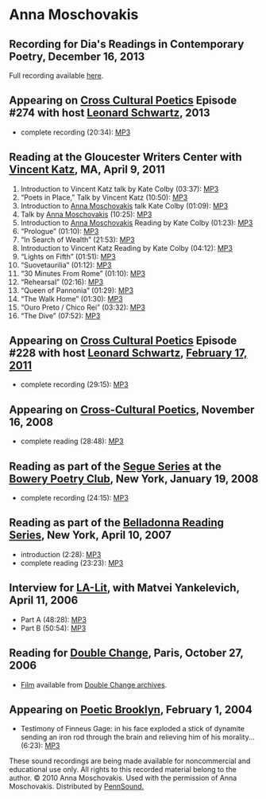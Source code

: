Anna Moschovakis
================

Recording for Dia's Readings in Contemporary Poetry, December 16, 2013
----------------------------------------------------------------------

Full recording available [here](http://www.diaart.org/media/watch-listen/robert-kelly-and-anna-moschovakis-video-from-readings-in-contemporary-poetry/category/poetry-reading/media-type/video).

Appearing on [Cross Cultural Poetics](http://writing.upenn.edu/pennsound/x/XCP.php) Episode \#274 with host [Leonard Schwartz](http://www.writing.upenn.edu/pennsound/x/Schwartz.php), 2013
-------------------------------------------------------------------------------------------------------------------------------------------------------------------------------------------

-   complete recording (20:34): [MP3](http://media.sas.upenn.edu/pennsound/authors/Moschovakis/Moschovakis-Anna_03_unpublished-works_XCP_2013.mp3)

Reading at the Gloucester Writers Center with [Vincent Katz](http://writing.upenn.edu/pennsound/x/Katz.php), MA, April 9, 2011
------------------------------------------------------------------------------------------------------------------------------

1.  Introduction to Vincent Katz talk by Kate Colby (03:37): [MP3](http://media.sas.upenn.edu/pennsound/authors/Katz/9-16-05/katz-vincent_23_jim-dine_Jane_bowery-poetry-club_9-16-05.mp3)
2.  “Poets in Place,” Talk by Vincent Katz (10:50): [MP3](http://media.sas.upenn.edu/pennsound/authors/Katz/4-9-11/katz-vincent_02_Talk-by-Vincent-Katz_gloucester-writers-center_4-9-11.mp3)
3.  Introduction to [Anna Moschovakis](http://writing.upenn.edu/pennsound/x/Moschovakis.php) talk Kate Colby (01:09): [MP3](http://media.sas.upenn.edu/pennsound/authors/Katz/4-9-11/katz-vincent_03_Introduction-to-Anna-Moschovakis-Talk_gloucester-writers-center_4-9-11.mp3)
4.  Talk by [Anna Moschovakis](http://writing.upenn.edu/pennsound/x/Moschovakis.php) (10:25): [MP3](http://media.sas.upenn.edu/pennsound/authors/Katz/4-9-11/katz-vincent_04_Talk-by-Anna-Moschovakis_gloucester-writers-center_4-9-11.mp3)
5.  Introduction to [Anna Moschovakis](http://writing.upenn.edu/pennsound/x/Moschovakis.php) Reading by Kate Colby (01:23): [MP3](http://media.sas.upenn.edu/pennsound/authors/Katz/4-9-11/katz-vincent_05_Introduction-to-Anna-Moschovakis-Reading_gloucester-writers-center_4-9-11.mp3)
6.  “Prologue” (01:10): [MP3](http://media.sas.upenn.edu/pennsound/authors/Katz/4-9-11/katz-vincent_06_Anna-Moschovakis_Prologue_gloucester-writers-center_4-9-11.mp3)
7.  “In Search of Wealth” (21:53): [MP3](http://media.sas.upenn.edu/pennsound/authors/Katz/4-9-11/katz-vincent_07_Anna-Moschovakis_In-Search-of-Wealth_gloucester-writers-center_4-9-11.mp3)
8.  Introduction to Vincent Katz Reading by Kate Colby (04:12): [MP3](http://media.sas.upenn.edu/pennsound/authors/Katz/4-9-11/katz-vincent_08_Introduction-to-Vincent-Katz-Reading_gloucester-writers-center_4-9-11.mp3)
9.  “Lights on Fifth” (01:51): [MP3](http://media.sas.upenn.edu/pennsound/authors/Katz/4-9-11/katz-vincent_09_Lights-On-Fifth_gloucester-writers-center_4-9-11.mp3)
10. “Suovetaurilia” (01:12): [MP3](http://media.sas.upenn.edu/pennsound/authors/Katz/4-9-11/katz-vincent_10_Suovetaurilia_gloucester-writers-center_4-9-11.mp3)
11. “30 Minutes From Rome” (01:10): [MP3](http://media.sas.upenn.edu/pennsound/authors/Katz/4-9-11/katz-vincent_11_30-Minutes-From-Rome_gloucester-writers-center_4-9-11.mp3)
12. “Rehearsal” (02:16): [MP3](http://media.sas.upenn.edu/pennsound/authors/Katz/4-9-11/katz-vincent_12_Rehearsal_gloucester-writers-center_4-9-11.mp3)
13. “Queen of Pannonia” (01:29): [MP3](http://media.sas.upenn.edu/pennsound/authors/Katz/4-9-11/katz-vincent_13_Queen-of-Pannonia_gloucester-writers-center_4-9-11.mp3)
14. “The Walk Home” (01:30): [MP3](http://media.sas.upenn.edu/pennsound/authors/Katz/4-9-11/katz-vincent_14_The-Walk-Home_gloucester-writers-center_4-9-11.mp3)
15. “Ouro Preto / Chico Rei” (03:32): [MP3](http://media.sas.upenn.edu/pennsound/authors/Katz/4-9-11/katz-vincent_15_Ouro-Preto-Chico-Rei_gloucester-writers-center_4-9-11.mp3)
16. “The Dive” (07:52): [MP3](http://media.sas.upenn.edu/pennsound/authors/Katz/4-9-11/katz-vincent_16_The-Dive_gloucester-writers-center_4-9-11.mp3)

Appearing on [Cross Cultural Poetics](http://writing.upenn.edu/pennsound/x/XCP.php) Episode \#228 with host [Leonard Schwartz](http://www.writing.upenn.edu/pennsound/x/Schwartz.php), [February 17, 2011](http://writing.upenn.edu/pennsound/x/XCP.php#232)
------------------------------------------------------------------------------------------------------------------------------------------------------------------------------------------------------------------------------------------------------------

-   complete recording (29:15): [MP3](http://media.sas.upenn.edu/pennsound/groups/XCP/XCP_232_Moschovakis_2-17-11.mp3)

Appearing on [Cross-Cultural Poetics](http://writing.upenn.edu/pennsound/x/XCP.php), November 16, 2008
------------------------------------------------------------------------------------------------------

-   complete reading (28:48): [MP3](http://media.sas.upenn.edu/pennsound/authors/Moschovakis/Moschovakis-Anne_Complete-Interview_XCP_11-16-08.mp3)

Reading as part of the [Segue Series](http://writing.upenn.edu/pennsound/x/Segue-BPC.html) at the [Bowery Poetry Club](http://www.bowerypoetry.com/), New York, January 19, 2008
--------------------------------------------------------------------------------------------------------------------------------------------------------------------------------

-   complete recording (24:15): [MP3](http://media.sas.upenn.edu/pennsound/authors/Moschovakis/Moschovakis-Anna_Segue-Series_BPC_1-19-08.mp3)

Reading as part of the [Belladonna Reading Series](http://writing.upenn.edu/pennsound/x/Belladonna.php), New York, April 10, 2007
---------------------------------------------------------------------------------------------------------------------------------

-   introduction (2:28): [MP3](http://media.sas.upenn.edu/pennsound/authors/Moschovakis/Moschovakis-Anna_Intro_Belladonna_4-10-07.mp3)
-   complete reading (23:23): [MP3](http://media.sas.upenn.edu/pennsound/authors/Moschovakis/Moschovakis-Anna_Reading_Belladonna_4-10-07.mp3)

Interview for [LA-Lit](http://writing.upenn.edu/pennsound/x/LA-Lit.html#), with Matvei Yankelevich, April 11, 2006
------------------------------------------------------------------------------------------------------------------

-   Part A (48:28): [MP3](http://media.sas.upenn.edu/pennsound/groups/LA-Lit/Moschovakis-and-Yankelevich_LA-Lit-12-Part-A_Betalevel-LA_4-11-06.mp3)
-   Part B (50:54): [MP3](http://media.sas.upenn.edu/pennsound/groups/LA-Lit/Moschovakis-and-Yankelevich_LA-Lit-12-Part-B_Betalevel-LA_4-11-06.mp3)

Reading for [Double Change](http://writing.upenn.edu/pennsound/x/Double-Change.php), Paris, October 27, 2006
------------------------------------------------------------------------------------------------------------

-   [Film](http://doublechange.org/2006/10/27/27-10-06-jen-bervin-jerome-mauche-anna-moschovakis/) available from [Double Change archives](http://doublechange.org/archives/).

Appearing on [Poetic Brooklyn](http://writing.upenn.edu/pennsound/x/Poetic-Brooklyn.html), February 1, 2004
-----------------------------------------------------------------------------------------------------------

-   Testimony of Finneus Gage: in his face exploded a stick of dynamite sending an iron rod through the brain and relieving him of his morality... (6:23): [MP3](http://media.sas.upenn.edu/pennsound/authors/Moschovakis/Moschovakis-Anna_Testimony-of-Finneus-Gage_Poetic-Brklyn_2-1-04.mp3)

These sound recordings are being made available for noncommercial and educational use only.
All rights to this recorded material belong to the author. © 2010 Anna Moschovakis.
Used with the permission of Anna Moschovakis. Distributed by [PennSound.](../index.html)
